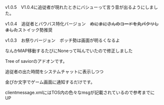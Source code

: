 v1.0.5　V1.0.4に追従者が現れたときにバシューって言う音が出るようにしました。　

v1.0.4　追従者とバウバス特化バージョン　~~めにまにさんのコードを丸パクリしました~~ストイック勢推奨

v1.0.3　お祭りバージョン　ボッチ勢は画面が明るくなるよ 

なんかMAP移動するたびにNoneって叫んでいたので修正しました

Tree of saviorのアドオンです。

追従者の出た時間をシステムチャットに表示しつつ

金ぴか文字でゲーム画面に通知するだけです。

clientmessage.xmlにはTOS内の色々なmsgが記載されているので参考までにUP
